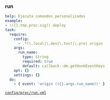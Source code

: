 ### run

```yml
help: Ejecuta comandos personalizados
example:
- (({}.tmp.proc.sig)) deploy
task:
  require:
    config:
      - .*(\.local|\.dev|\.test|\.pre) origin
    args:
      run_name:
        type: String
        required: true
        default: callback::dm.getHookEventKeys
    opt: {}
    settings: {}
  do:
    - { event: 'origin (({}.args.run_name))' }
```
[```config/proc/run.yml```](../config/proc/run.yml)

